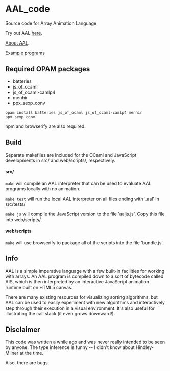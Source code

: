 # AAL_code
Source code for Array Animation Language

Try out AAL [here](https://github.com/bagnalla/AAL).

[About AAL](https://bagnalla.github.io/AAL/about.html).

[Example programs](https://bagnalla.github.io/AAL/examples.html)

## Required OPAM packages

* batteries
* js_of_ocaml
* js_of_ocaml-camlp4
* menhir
* ppx_sexp_conv

```
opam install batteries js_of_ocaml js_of_ocaml-camlp4 menhir ppx_sexp_conv
```

npm and browserify are also required.

## Build

Separate makefiles are included for the OCaml and JavaScript developments in src/ and web/scripts/, respectively.

#### src/

`make` will compile an AAL interpreter that can be used to evaluate AAL programs locally with no animation.

`make test` will run the local AAL interpreter on all files ending with '.aal' in src/tests/

`make js` will compile the JavaScript version to the file 'aaljs.js'. Copy this file into web/scripts/.

#### web/scripts

`make` will use browserify to package all of the scripts into the file 'bundle.js'.

## Info

AAL is a simple imperative language with a few built-in facilities for working with arrays. An AAL program is compiled down to a sort of bytecode called AIS, which is then interpreted by an interactive JavaScript animation runtime built on HTML5 canvas.

There are many existing resources for visualizing sorting algorithms, but AAL can be used to easily experiment with new algorithms and interactively step through their execution in a visual environment. It's also useful for illustrating the call stack (it even grows downward!).

## Disclaimer

This code was written a while ago and was never really intended to be seen by anyone. The type inference is funny -- I didn't know about Hindley-Milner at the time.

Also, there are bugs.
